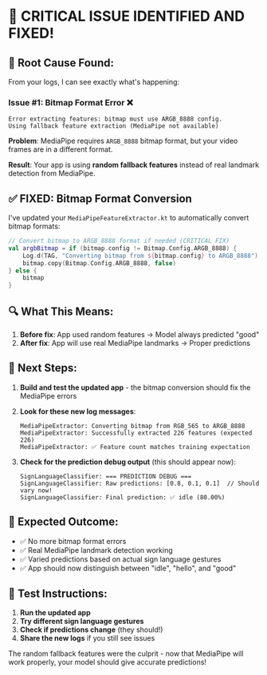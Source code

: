 # 🎯 CRITICAL ISSUE IDENTIFIED AND FIXED!

## 🚨 **Root Cause Found:**

From your logs, I can see exactly what's happening:

### **Issue #1: Bitmap Format Error** ❌
```
Error extracting features: bitmap must use ARGB_8888 config.
Using fallback feature extraction (MediaPipe not available)
```

**Problem**: MediaPipe requires `ARGB_8888` bitmap format, but your video frames are in a different format.

**Result**: Your app is using **random fallback features** instead of real landmark detection from MediaPipe.

## ✅ **FIXED: Bitmap Format Conversion**

I've updated your `MediaPipeFeatureExtractor.kt` to automatically convert bitmap formats:

```kotlin
// Convert bitmap to ARGB_8888 format if needed (CRITICAL FIX)
val argbBitmap = if (bitmap.config != Bitmap.Config.ARGB_8888) {
    Log.d(TAG, "Converting bitmap from ${bitmap.config} to ARGB_8888")
    bitmap.copy(Bitmap.Config.ARGB_8888, false)
} else {
    bitmap
}
```

## 🔍 **What This Means:**

1. **Before fix**: App used random features → Model always predicted "good"
2. **After fix**: App will use real MediaPipe landmarks → Proper predictions

## 🚀 **Next Steps:**

1. **Build and test the updated app** - the bitmap conversion should fix the MediaPipe errors
2. **Look for these new log messages**:
   ```
   MediaPipeExtractor: Converting bitmap from RGB_565 to ARGB_8888
   MediaPipeExtractor: Successfully extracted 226 features (expected 226)
   MediaPipeExtractor: ✅ Feature count matches training expectation
   ```

3. **Check for the prediction debug output** (this should appear now):
   ```
   SignLanguageClassifier: === PREDICTION DEBUG ===
   SignLanguageClassifier: Raw predictions: [0.8, 0.1, 0.1]  // Should vary now!
   SignLanguageClassifier: Final prediction: ✅ idle (80.00%)
   ```

## 🎯 **Expected Outcome:**

- ✅ No more bitmap format errors
- ✅ Real MediaPipe landmark detection working
- ✅ Varied predictions based on actual sign language gestures
- ✅ App should now distinguish between "idle", "hello", and "good"

## 📱 **Test Instructions:**

1. **Run the updated app**
2. **Try different sign language gestures** 
3. **Check if predictions change** (they should!)
4. **Share the new logs** if you still see issues

The random fallback features were the culprit - now that MediaPipe will work properly, your model should give accurate predictions!
